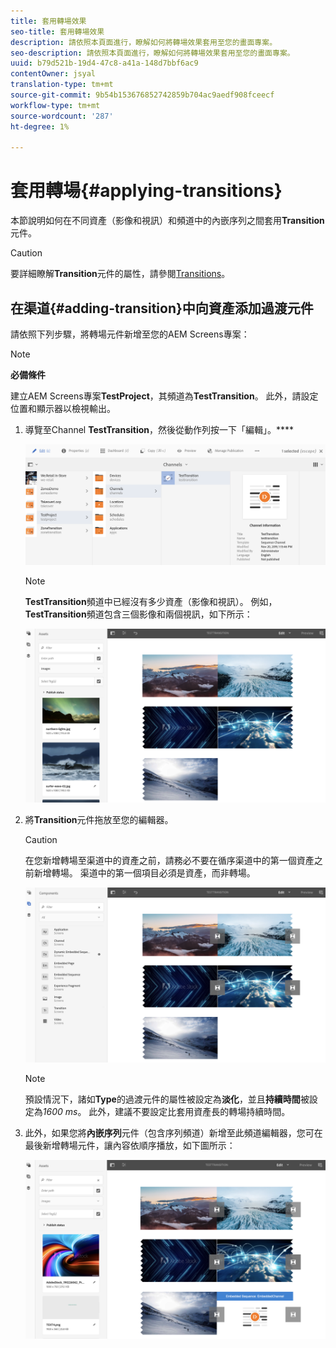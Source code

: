 ```yaml
---
title: 套用轉場效果
seo-title: 套用轉場效果
description: 請依照本頁面進行，瞭解如何將轉場效果套用至您的畫面專案。
seo-description: 請依照本頁面進行，瞭解如何將轉場效果套用至您的畫面專案。
uuid: b79d521b-19d4-47c8-a41a-148d7bbf6ac9
contentOwner: jsyal
translation-type: tm+mt
source-git-commit: 9b54b153676852742859b704ac9aedf908fceecf
workflow-type: tm+mt
source-wordcount: '287'
ht-degree: 1%

---
```



# 套用轉場{#applying-transitions}

本節說明如何在不同資產（影像和視訊）和頻道中的內嵌序列之間套用&#x200B;**Transition**&#x200B;元件。


>[!CAUTION]
>
>要詳細瞭解&#x200B;**Transition**&#x200B;元件的屬性，請參閱[Transitions](adding-components-to-a-channel.md#transition)。

## 在渠道{#adding-transition}中向資產添加過渡元件

請依照下列步驟，將轉場元件新增至您的AEM Screens專案：

>[!NOTE]
>
>**必備條件**
>
>建立AEM Screens專案&#x200B;**TestProject**，其頻道為&#x200B;**TestTransition**。 此外，請設定位置和顯示器以檢視輸出。

1. 導覽至Channel **TestTransition**，然後從動作列按一下「編輯」。****

   ![影像1](assets/transitions1.png)

   >[!NOTE]
   >
   >**TestTransition**&#x200B;頻道中已經沒有多少資產（影像和視訊）。 例如，**TestTransition**&#x200B;頻道包含三個影像和兩個視訊，如下所示：

   ![影像2](assets/transitions2.png)


1. 將&#x200B;**Transition**&#x200B;元件拖放至您的編輯器。
   >[!CAUTION]
   >
   >在您新增轉場至渠道中的資產之前，請務必不要在循序渠道中的第一個資產之前新增轉場。 渠道中的第一個項目必須是資產，而非轉場。

   ![影像3](assets/transitions3.png)

   >[!NOTE]
   >
   >預設情況下，諸如&#x200B;**Type**&#x200B;的過渡元件的屬性被設定為&#x200B;**淡化**，並且&#x200B;**持續時間**&#x200B;被設定為&#x200B;*1600 ms*。  此外，建議不要設定比套用資產長的轉場持續時間。

1. 此外，如果您將&#x200B;**內嵌序列**&#x200B;元件（包含序列頻道）新增至此頻道編輯器，您可在最後新增轉場元件，讓內容依順序播放，如下圖所示：

   ![影像3](assets/transitions5.png)

